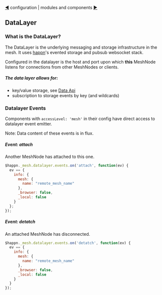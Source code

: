 [&#9664;](configuration.md) configuration | modules and components [&#9654;](modules.md)

## DataLayer

### What is the DataLayer?

The DataLayer is the underlying messaging and storage infrastructure in the mesh. It uses [happn](https://github.com/happner/happn)'s evented storage and pubsub websocket stack.

Configured in the datalayer is the host and port upon which __this__ MeshNode listens for connections from other MeshNodes or clients.

##### The data layer allows for:

* key/value storage, see [Data Api](data.md)
* subscription to storage events by key (and wildcards)


### Datalayer Events

Components with `accessLevel: 'mesh'` in their config have direct access to datalayer event emitter.

Note: Data content of these events is in flux. 

##### Event: attach

Another MeshNode has attached to this one.

```javascript
$happn._mesh.datalayer.events.on('attach', function(ev) {
  ev == {
    info: {
      mesh: {
        name: "remote_mesh_name"
      },
      _browser: false,
      _local: false
    }
  };
});
```

##### Event: detatch

An attached MeshNode has disconnected.

```javascript
$happn._mesh.datalayer.events.on('detatch', function(ev) {
  ev == {
    info: {
      mesh: {
        name: "remote_mesh_name"
      },
      _browser: false,
      _local: false
    }
  }
});

```

